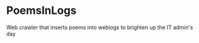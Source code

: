 PoemsInLogs
===========

Web crawler that inserts poems into weblogs to brighten up the IT admin's day
